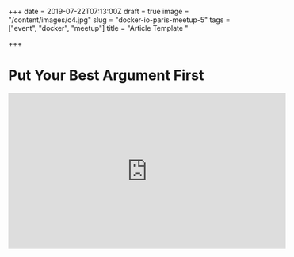 +++
date = 2019-07-22T07:13:00Z
draft = true
image = "/content/images/c4.jpg"
slug = "docker-io-paris-meetup-5"
tags = ["event", "docker", "meetup"]
title = "Article Template "

+++
# Put Your Best Argument First

<iframe width="560" height="315" src="https://www.youtube.com/embed/0TPG2YbL8hU" frameborder="0" allow="accelerometer; autoplay; encrypted-media; gyroscope; picture-in-picture" allowfullscreen></iframe>